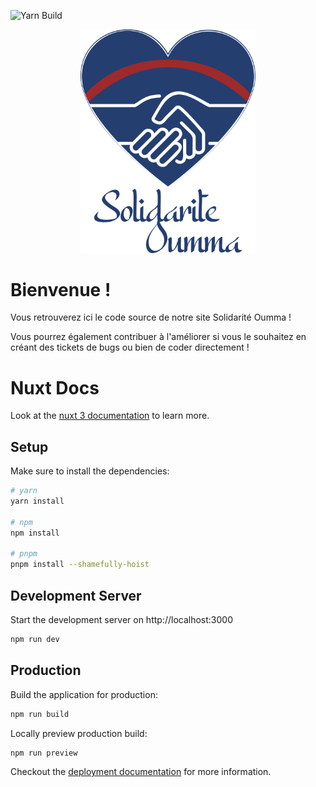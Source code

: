 ![Yarn Build](https://github.com/SolidariteOumma/webapp/actions/workflows/node.js.yml/badge.svg)


<p align="center">
    <picture>
        <source media="(prefers-color-scheme: dark)" srcset="ressources/logo/logo-mono-nooutline-white.svg">
        <img alt="Text changing depending on mode. Light: 'So light!' Dark: 'So dark!'" src="ressources/logo/logo-colored.svg" width="280">
    </picture>
</div>
 
 
# Bienvenue !
Vous retrouverez ici le code source de notre site Solidarité Oumma !

Vous pourrez également contribuer à l'améliorer si vous le souhaitez en créant des tickets de bugs ou bien de coder directement !

# Nuxt Docs

Look at the [nuxt 3 documentation](https://v3.nuxtjs.org) to learn more.

## Setup

Make sure to install the dependencies:

```bash
# yarn
yarn install

# npm
npm install

# pnpm
pnpm install --shamefully-hoist
```

## Development Server

Start the development server on http://localhost:3000

```bash
npm run dev
```

## Production

Build the application for production:

```bash
npm run build
```

Locally preview production build:

```bash
npm run preview
```

Checkout the [deployment documentation](https://v3.nuxtjs.org/guide/deploy/presets) for more information.
